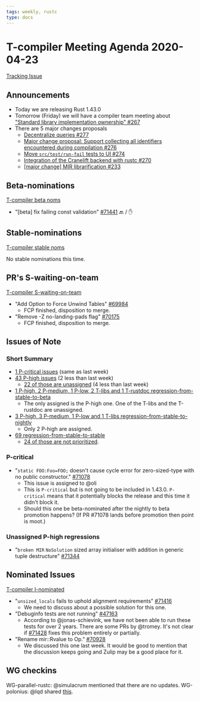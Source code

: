 ```yaml
---
tags: weekly, rustc
type: docs
---
```


# T-compiler Meeting Agenda 2020-04-23

[Tracking Issue](https://github.com/rust-lang/rust/issues/54818)

## Announcements

- Today we are releasing Rust 1.43.0
- Tomorrow (Friday) we will have a compiler team meeting about ["Standard library implementation ownership" #267](https://github.com/rust-lang/compiler-team/issues/267)
- There are 5 major changes proposals
  - [Decentralize queries #277](https://github.com/rust-lang/compiler-team/issues/277)
  - [Major change proposal: Support collecting all identifiers encountered during compilation #276](https://github.com/rust-lang/compiler-team/issues/276)
  - [Move `src/test/run-fail` tests to UI #274](https://github.com/rust-lang/compiler-team/issues/274)
  - [Integration of the Cranelift backend with rustc #270](https://github.com/rust-lang/compiler-team/issues/270)
  - [[major change] MIR librarification #233](https://github.com/rust-lang/compiler-team/issues/233)

## Beta-nominations

[T-compiler beta noms](https://github.com/rust-lang/rust/issues?utf8=%E2%9C%93&q=label%3Abeta-nominated+label%3AT-compiler)

- "[beta] fix failing const validation" [#71441](https://github.com/rust-lang/rust/pull/71441) :back: / :hand:

## Stable-nominations

[T-compiler stable noms](https://github.com/rust-lang/rust/issues?utf8=%E2%9C%93&q=label%3Astable-nominated+label%3AT-compiler+)

No stable nominations this time.

## PR's S-waiting-on-team

[T-compiler S-waiting-on-team](https://github.com/rust-lang/rust/pulls?utf8=%E2%9C%93&q=is%3Aopen+label%3AS-waiting-on-team+label%3AT-compiler+)

- "Add Option to Force Unwind Tables" [#69984](https://github.com/rust-lang/rust/pull/69984)
  - FCP finished, disposition to merge.
- "Remove -Z no-landing-pads flag" [#70175](https://github.com/rust-lang/rust/pull/70175)
  - FCP finished, disposition to merge.

## Issues of Note

### Short Summary

- [1 P-critical issues](https://github.com/rust-lang/rust/issues?utf8=%E2%9C%93&q=is%3Aopen+is%3Aissue+label%3AT-compiler+label%3AP-critical+) (same as last week)
- [43 P-high issues](https://github.com/rust-lang/rust/issues?utf8=%E2%9C%93&q=is%3Aopen+is%3Aissue+label%3AT-compiler+label%3AP-high+) (2 less than last week)
  - [22 of those are unassigned](https://github.com/rust-lang/rust/issues?utf8=%E2%9C%93&q=is%3Aopen+is%3Aissue+label%3AT-compiler+label%3AP-high+no%3Aassignee) (4 less than last week)
- [1 P-high, 2 P-medium, 1 P-low, 2 T-libs and 1 T-rustdoc regression-from-stable-to-beta](https://github.com/rust-lang/rust/labels/regression-from-stable-to-beta)
  - The only assigned is the P-high one. One of the T-libs and the T-rustdoc are unassigned.
- [3 P-high, 3 P-medium, 1 P-low and 1 T-libs regression-from-stable-to-nightly](https://github.com/rust-lang/rust/labels/regression-from-stable-to-nightly)
  - Only 2 P-high are assigned.
- [69 regression-from-stable-to-stable](https://github.com/rust-lang/rust/labels/regression-from-stable-to-stable)
  - [24 of those are not prioritized](https://github.com/rust-lang/rust/issues?q=is%3Aopen+label%3Aregression-from-stable-to-stable+-label%3AP-critical+-label%3AP-high+-label%3AP-medium+-label%3AP-low).

### P-critical

- "`static FOO:Foo=FOO;` doesn't cause cycle error for zero-sized-type with no public constructor." [#71078](https://github.com/rust-lang/rust/pull/71078)
  - This issue is assigned to @oli
  - This is `P-critical` but is not going to be included in 1.43.0. `P-critical` means that it potentially blocks the release and this time it didn't block it.
  - Should this one be beta-nominated after the nightly to beta promotion happens? (If PR #71078 lands before promotion then point is moot.)

### Unassigned P-high regressions

- "`broken MIR` `NoSolution` sized array initialiser with addition in generic tuple destructure" [#71344](https://github.com/rust-lang/rust/issues/71344)

## Nominated Issues

[T-compiler I-nominated](https://github.com/rust-lang/rust/issues?q=is%3Aopen+label%3AI-nominated+label%3AT-compiler)

- "`unsized_locals` fails to uphold alignment requirements" [#71416](https://github.com/rust-lang/rust/issues/71416)
  - We need to discuss about a possible solution for this one.
- "Debuginfo tests are not running" [#47163](https://github.com/rust-lang/rust/issues/47163)
  - According to @jonas-schievink, we have not been able to run these tests for over 2 years. There are some PRs by @tromey. It's not clear if [#71428](https://github.com/rust-lang/rust/pull/71428) fixes this problem entirely or partially.
- "Rename mir::Rvalue to Op." [#70928](https://github.com/rust-lang/rust/pull/70928)
  - We discussed this one last week. It would be good to mention that the discussion keeps going and Zulip may be a good place for it.

## WG checkins

WG-parallel-rustc: @simulacrum mentioned that there are no updates.
WG-polonius: @lqd shared [this](https://rust-lang.zulipchat.com/#narrow/stream/131828-t-compiler/topic/weekly.20meeting.202020-04-23.20.2354818/near/194978584).
